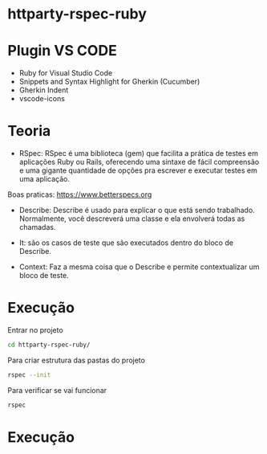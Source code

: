 # httparty-rspec-ruby


# Plugin VS CODE

- Ruby for Visual Studio Code
- Snippets and Syntax Highlight for Gherkin (Cucumber)
- Gherkin Indent
- vscode-icons

# Teoria 

 - RSpec: RSpec é uma biblioteca (gem) que facilita a prática de testes em aplicações Ruby ou Rails, oferecendo uma sintaxe de fácil compreensão e uma gigante quantidade de opções pra escrever e executar testes em uma aplicação.

Boas praticas: https://www.betterspecs.org

- Describe: Describe é usado para explicar o que está sendo trabalhado. Normalmente, você descreverá uma classe e ela envolverá todas as chamadas. 

- It: são os casos de teste que são executados dentro do bloco de Describe.

- Context: Faz a mesma coisa que o Describe e permite contextualizar um bloco de teste.


# Execução

Entrar no projeto
```sh
cd httparty-rspec-ruby/
```

Para criar estrutura das pastas do projeto
```sh
rspec --init 
```

Para verificar se vai funcionar
```sh
rspec
```
# Execução